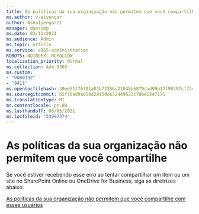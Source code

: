 ```yaml
---
title: As políticas da sua organização não permitem que você compartilhe
ms.author: v-aiyengar
author: AshaIyengar21
manager: dansimp
ms.date: 03/11/2021
ms.audience: Admin
ms.topic: article
ms.service: o365-administration
ROBOTS: NOINDEX, NOFOLLOW
localization_priority: Normal
ms.collection: Adm_O365
ms.custom:
- "9000192"
- "9411"
ms.openlocfilehash: 30ee51f76701a81b72256c21049b6879cad99a17f98397cf73c8ce85d910867f
ms.sourcegitcommit: b5f7da89a650d2915dc652449623c78be6247175
ms.translationtype: MT
ms.contentlocale: pt-BR
ms.lasthandoff: 08/05/2021
ms.locfileid: "53997374"
---
```

# <a name="your-organizations-policies-do-not-allow-you-to-share"></a>As políticas da sua organização não permitem que você compartilhe

Se você estiver recebendo esse erro ao tentar compartilhar um item ou um site no SharePoint Online ou OneDrive for Business, siga as diretrizes abaixo:
 
[As políticas da sua organização não permitem que você compartilhe com esses usuários](https://docs.microsoft.com/sharepoint/troubleshoot/sharing-and-permissions/organization-policies-do-not-allow-you-to-share-with-users-error)